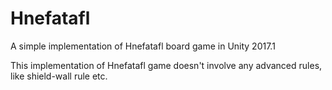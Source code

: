 # Hnefatafl
A simple implementation of Hnefatafl board game in Unity 2017.1

This implementation of Hnefatafl game doesn't involve any advanced rules, like shield-wall rule etc.

